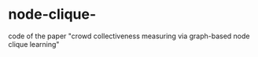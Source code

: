 # node-clique-

code of the paper "crowd collectiveness measuring via graph-based node clique learning"

